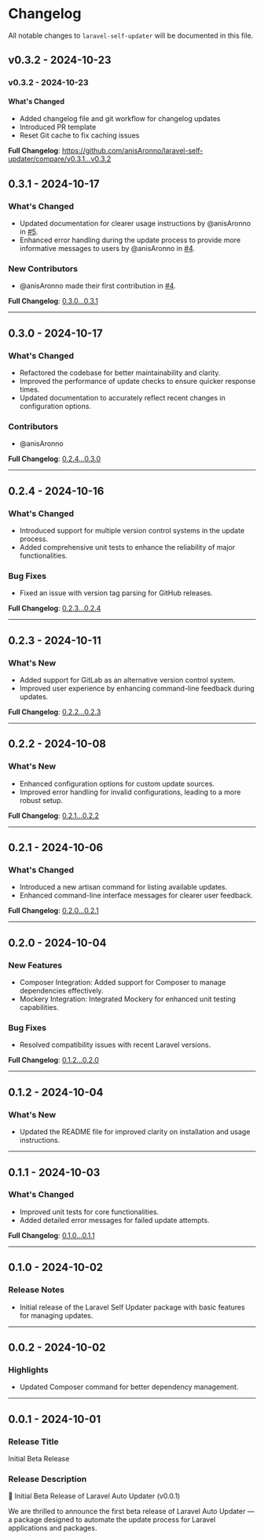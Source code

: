 # Changelog

All notable changes to `laravel-self-updater` will be documented in this file.

## v0.3.2 - 2024-10-23

### v0.3.2 - 2024-10-23

#### What's Changed

- Added changelog file and git workflow for changelog updates
- Introduced PR template
- Reset Git cache to fix caching issues

**Full Changelog**: https://github.com/anisAronno/laravel-self-updater/compare/v0.3.1...v0.3.2

## 0.3.1 - 2024-10-17

### What's Changed

* Updated documentation for clearer usage instructions by @anisAronno in [#5](https://github.com/anisAronno/laravel-auto-updater/pull/5).
* Enhanced error handling during the update process to provide more informative messages to users by @anisAronno in [#4](https://github.com/anisAronno/laravel-auto-updater/pull/4).

### New Contributors

* @anisAronno made their first contribution in [#4](https://github.com/anisAronno/laravel-auto-updater/pull/4).

**Full Changelog**: [0.3.0...0.3.1](https://github.com/anisAronno/laravel-auto-updater/compare/0.3.0...0.3.1)


---

## 0.3.0 - 2024-10-17

### What's Changed

* Refactored the codebase for better maintainability and clarity.
* Improved the performance of update checks to ensure quicker response times.
* Updated documentation to accurately reflect recent changes in configuration options.

### Contributors

* @anisAronno

**Full Changelog**: [0.2.4...0.3.0](https://github.com/anisAronno/laravel-auto-updater/compare/0.2.4...0.3.0)


---

## 0.2.4 - 2024-10-16

### What's Changed

* Introduced support for multiple version control systems in the update process.
* Added comprehensive unit tests to enhance the reliability of major functionalities.

### Bug Fixes

* Fixed an issue with version tag parsing for GitHub releases.

**Full Changelog**: [0.2.3...0.2.4](https://github.com/anisAronno/laravel-auto-updater/compare/0.2.3...0.2.4)


---

## 0.2.3 - 2024-10-11

### What's New

* Added support for GitLab as an alternative version control system.
* Improved user experience by enhancing command-line feedback during updates.

**Full Changelog**: [0.2.2...0.2.3](https://github.com/anisAronno/laravel-auto-updater/compare/0.2.2...0.2.3)


---

## 0.2.2 - 2024-10-08

### What's New

* Enhanced configuration options for custom update sources.
* Improved error handling for invalid configurations, leading to a more robust setup.

**Full Changelog**: [0.2.1...0.2.2](https://github.com/anisAronno/laravel-auto-updater/compare/0.2.1...0.2.2)


---

## 0.2.1 - 2024-10-06

### What's Changed

* Introduced a new artisan command for listing available updates.
* Enhanced command-line interface messages for clearer user feedback.

**Full Changelog**: [0.2.0...0.2.1](https://github.com/anisAronno/laravel-auto-updater/compare/0.2.0...0.2.1)


---

## 0.2.0 - 2024-10-04

### New Features

* Composer Integration: Added support for Composer to manage dependencies effectively.
* Mockery Integration: Integrated Mockery for enhanced unit testing capabilities.

### Bug Fixes

* Resolved compatibility issues with recent Laravel versions.

**Full Changelog**: [0.1.2...0.2.0](https://github.com/anisAronno/laravel-auto-updater/compare/0.1.2...0.2.0)


---

## 0.1.2 - 2024-10-04

### What's New

* Updated the README file for improved clarity on installation and usage instructions.


---

## 0.1.1 - 2024-10-03

### What's Changed

* Improved unit tests for core functionalities.
* Added detailed error messages for failed update attempts.

**Full Changelog**: [0.1.0...0.1.1](https://github.com/anisAronno/laravel-auto-updater/compare/0.1.0...0.1.1)


---

## 0.1.0 - 2024-10-02

### Release Notes

* Initial release of the Laravel Self Updater package with basic features for managing updates.


---

## 0.0.2 - 2024-10-02

### Highlights

* Updated Composer command for better dependency management.


---

## 0.0.1 - 2024-10-01

### Release Title

Initial Beta Release

### Release Description

🚀 Initial Beta Release of Laravel Auto Updater (v0.0.1)

We are thrilled to announce the first beta release of Laravel Auto Updater — a package designed to automate the update process for Laravel applications and packages.
